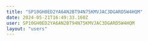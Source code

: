 ```yaml
---
title: "SP10GH0ED2YA6AN2BT94N75KMVJAC3DGARD5W4HQM"
date: 2024-05-21T16:49:33.160Z
user: SP10GH0ED2YA6AN2BT94N75KMVJAC3DGARD5W4HQM
layout: "users"
---
```

    